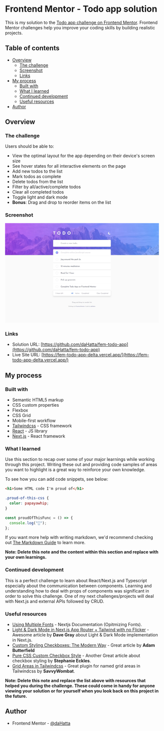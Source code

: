 # Frontend Mentor - Todo app solution

This is my solution to the [Todo app challenge on Frontend Mentor](https://www.frontendmentor.io/challenges/todo-app-Su1_KokOW). Frontend Mentor challenges help you improve your coding skills by building realistic projects.

## Table of contents

- [Overview](#overview)
  - [The challenge](#the-challenge)
  - [Screenshot](#screenshot)
  - [Links](#links)
- [My process](#my-process)
  - [Built with](#built-with)
  - [What I learned](#what-i-learned)
  - [Continued development](#continued-development)
  - [Useful resources](#useful-resources)
- [Author](#author)

## Overview

### The challenge

Users should be able to:

- View the optimal layout for the app depending on their device's screen size
- See hover states for all interactive elements on the page
- Add new todos to the list
- Mark todos as complete
- Delete todos from the list
- Filter by all/active/complete todos
- Clear all completed todos
- Toggle light and dark mode
- **Bonus**: Drag and drop to reorder items on the list

### Screenshot

![Todo app](./screenshot.jpg)

### Links

- Solution URL: [https://github.com/daHatta/fem-todo-app](https://github.com/daHatta/fem-todo-app)
- Live Site URL: [https://fem-todo-app-delta.vercel.app/](https://fem-todo-app-delta.vercel.app/)

## My process

### Built with

- Semantic HTML5 markup
- CSS custom properties
- Flexbox
- CSS Grid
- Mobile-first workflow
- [Tailwindcss](https://tailwindcss.com/) - CSS framework
- [React](https://reactjs.org/) - JS library
- [Next.js](https://nextjs.org/) - React framework

### What I learned

Use this section to recap over some of your major learnings while working through this project. Writing these out and providing code samples of areas you want to highlight is a great way to reinforce your own knowledge.

To see how you can add code snippets, see below:

```html
<h1>Some HTML code I'm proud of</h1>
```

```css
.proud-of-this-css {
  color: papayawhip;
}
```

```js
const proudOfThisFunc = () => {
  console.log("🎉");
};
```

If you want more help with writing markdown, we'd recommend checking out [The Markdown Guide](https://www.markdownguide.org/) to learn more.

**Note: Delete this note and the content within this section and replace with your own learnings.**

### Continued development

This is a perfect challenge to learn about React/Next.js and Typescript especially about the communication between components. Learning and understanding how to deal with props of components was significant in order to solve this challenge. One of my next challenges/projects will deal with Next.js and external APIs followed by CRUD.

### Useful resources

- [Using Multiple Fonts](https://nextjs.org/docs/pages/building-your-application/optimizing/fonts#using-multiple-fonts) - Nextjs Documentation (Opitmizing Fonts).
- [Light & Dark Mode in Next.js App Router + Tailwind with no Flicker](https://www.davegray.codes/posts/light-dark-mode-nextjs-app-router-tailwind) - Awesome article by **Dave Gray** about Light & Dark Mode implementation in Next.js.
- [Custom Styling Checkboxes: The Modern Way](https://dev.to/adbutterfield/custom-styling-checkboxes-the-modern-way-3o42) - Great article by **Adam Butterfield**
- [Pure CSS Custom Checkbox Style](https://moderncss.dev/pure-css-custom-checkbox-style/) - Another Great article about checkbox styling by **Stephanie Eckles**.
- [Grid Areas in Tailwindcss](https://savvywombat.com.au/tailwind-css/grid-areas) - Great plugin for named grid areas in Tailwindcss by **SavvyWombat**.

**Note: Delete this note and replace the list above with resources that helped you during the challenge. These could come in handy for anyone viewing your solution or for yourself when you look back on this project in the future.**

## Author

- Frontend Mentor - [@daHatta](https://www.frontendmentor.io/profile/daHatta)
